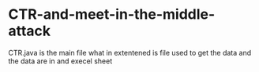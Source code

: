 # CTR-and-meet-in-the-middle-attack
CTR.java is the main file
what in extentened is file used to get the data
and the data are in and execel sheet
